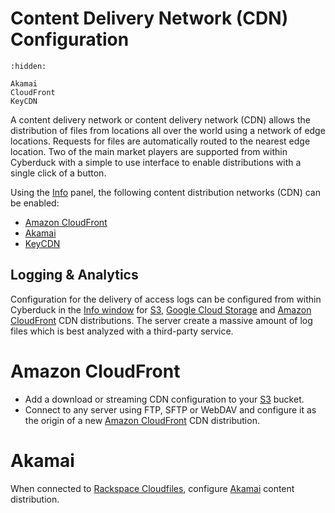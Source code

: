 Content Delivery Network (CDN) Configuration
===

```{toctree}
:hidden:

Akamai
CloudFront
KeyCDN
```

A content delivery network or content delivery network (CDN) allows the distribution of files from locations all over the world using a network of edge locations. Requests for files are automatically routed to the nearest edge location. Two of the main market players are supported from within Cyberduck with a simple to use interface to enable distributions with a single click of a button.

Using the [Info](../Cyberduck/Info) panel, the following content distribution networks (CDN) can be enabled:

- [Amazon CloudFront](CloudFront)
- [Akamai](Akamai)
- [KeyCDN](KeyCDN)

## Logging & Analytics

Configuration for the delivery of access logs can be configured from within Cyberduck in the [Info window](../Cyberduck/Info) for [S3](../Protocols/S3/index), [Google Cloud Storage](../Protocols/Google_Cloud_Storage) and [Amazon CloudFront](CloudFront) CDN distributions. The server create a massive amount of log files which is best analyzed with a third-party service.

# Amazon CloudFront

- Add a download or streaming CDN configuration to your [S3](../Protocols/S3/index) bucket.
- Connect to any server using FTP, SFTP or WebDAV and configure it as the origin of a new [Amazon CloudFront](CloudFront) CDN distribution.

# Akamai

When connected to [Rackspace Cloudfiles](../Protocols/OpenStack/CloudFiles), configure [Akamai](Akamai) content distribution.

